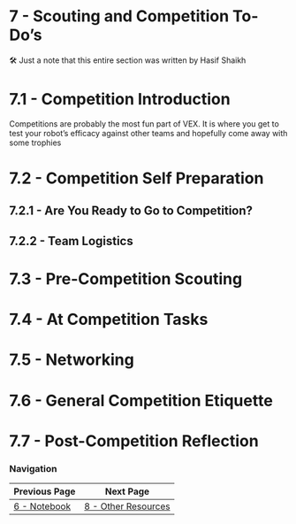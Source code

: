 # 7 - Scouting and Competition To-Do’s

<aside>
🛠 Just a note that this entire section was written by Hasif Shaikh

</aside>

# 7.1 - Competition Introduction

Competitions are probably the most fun part of VEX. It is where you get to test your robot’s efficacy against other teams and hopefully come away with some trophies

# 7.2 - Competition Self Preparation

## 7.2.1 - Are You Ready to Go to Competition?

## 7.2.2 - Team Logistics

# 7.3 - Pre-Competition Scouting

# 7.4 - At Competition Tasks

# 7.5 - Networking

# 7.6 - General Competition Etiquette

# 7.7 - Post-Competition Reflection

### Navigation

| Previous Page | Next Page |
| ----------- | ----------- |
| [6 - Notebook](6_Notebook.md) | [8 - Other Resources](8_Other_Resources.md)   |